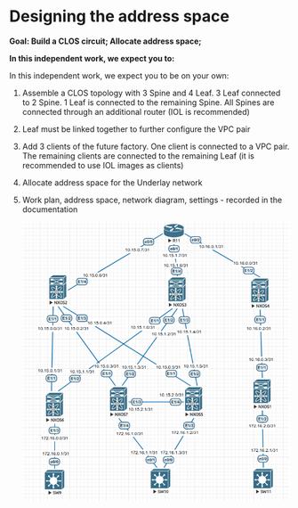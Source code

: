 # Designing the address space

**Goal: Build a CLOS circuit; Allocate address space;** 

**In this independent work, we expect you to:**

In this independent work, we expect you to be on your own:

1. Assemble a CLOS topology with 3 Spine and 4 Leaf. 3 Leaf connected to 2 Spine. 1 Leaf is connected to the remaining Spine. All Spines are connected through an additional router (IOL is recommended)

2. Leaf must be linked together to further configure the VPC pair

3. Add 3 clients of the future factory. One client is connected to a VPC pair. The remaining clients are connected to the remaining Leaf (it is recommended to use IOL images as clients)

4. Allocate address space for the Underlay network

5. Work plan, address space, network diagram, settings - recorded in the documentation

   

   ![Schema](img/Schema.png)
